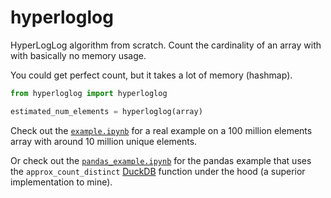 # hyperloglog

HyperLogLog algorithm from scratch. Count the cardinality of an array with with basically no memory usage.

You could get perfect count, but it takes a lot of memory (hashmap).

```python
from hyperloglog import hyperloglog

estimated_num_elements = hyperloglog(array)
```

Check out the [`example.ipynb`](example.ipynb) for a real example on a 100 million elements array with around 10 million unique elements.

Or check out the [`pandas_example.ipynb`](pandas_example.ipynb) for the pandas example that uses the `approx_count_distinct` [DuckDB](https://duckdb.org/) function under the hood (a superior implementation to mine).
